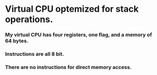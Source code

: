 # Virtual CPU optemized for stack operations.

### My virtual CPU has four registers, one flag, and a memory of 64 bytes. 
### Instructions are all 8 bit. 
### There are no instructions for direct memory access.
